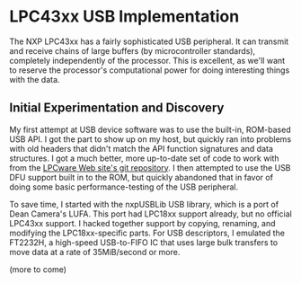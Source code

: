 # LPC43xx USB Implementation

The NXP LPC43xx has a fairly sophisticated USB peripheral. It can transmit and receive chains of large buffers (by microcontroller standards), completely independently of the processor. This is excellent, as we'll want to reserve the processor's computational power for doing interesting things with the data.

## Initial Experimentation and Discovery

My first attempt at USB device software was to use the built-in, ROM-based USB API. I got the part to show up on my host, but quickly ran into problems with old headers that didn't match the API function signatures and data structures. I got a much better, more up-to-date set of code to work with from the [LPCware Web site's git repository](http://sw.lpcware.com/). I then attempted to use the USB DFU support built in to the ROM, but quickly abandoned that in favor of doing some basic performance-testing of the USB peripheral.

To save time, I started with the nxpUSBLib USB library, which is a port of Dean Camera's LUFA. This port had LPC18xx support already, but no official LPC43xx support. I hacked together support by copying, renaming, and modifying the LPC18xx-specific parts. For USB descriptors, I emulated the FT2232H, a high-speed USB-to-FIFO IC that uses large bulk transfers to move data at a rate of 35MiB/second or more.

(more to come)
